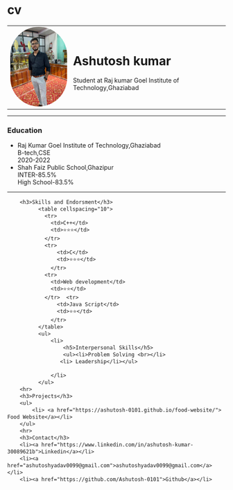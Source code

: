 # cv
<!DOCTYPE html>
<html lang="en">
<head>
    <meta charset="UTF-8">
    <meta http-equiv="X-UA-Compatible" content="IE=edge">
    <meta name="viewport" content="width=device-width, initial-scale=1.0">
    <title>Ashutosh's Resume</title>
</head>
<style>
  img{
    height: 184px;
    width: 168px;
    border-radius: 90px;
}

</style>
<body>
        <table cellspacing="20">
            <tr>
              <td><img src="Img.jpeg" alt="Ashutosh's profile picture"></td>
              <td>  <h1> Ashutosh kumar</h1>
                <p> Student at Raj kumar Goel Institute of Technology,Ghaziabad</p></td>
            </tr>
            </table>
            <hr>
            <h3>Education</h3>
        <ul>
          <li>Raj Kumar Goel Institute of Technology,Ghaziabad  <br>
              B-tech,CSE <br>
              2020-2022
           </li>
          <li>Shah Faiz Public School,Ghazipur  <br>
              INTER-85.5%  <br>
              High School-83.5%   
          </li>
        </ul>
        <hr>
       
     
        <h3>Skills and Endorsment</h3>
              <table cellspacing="10">
                <tr>
                  <td>C++</td>
                  <td>⭐⭐⭐</td>
                </tr>
                <tr>
                    <td>C</td>
                    <td>⭐⭐⭐</td>
                  </tr>
                <tr>
                  <td>Web development</td>
                  <td>⭐⭐</td>
                </tr>  <tr>
                    <td>Java Script</td>
                    <td>⭐⭐</td>
                  </tr>
              </table>
              <ul>
                  <li>
                      <h5>Interpersonal Skills</h5>
                      <ul><li>Problem Solving <br></li> 
                     <li> Leadership</li></ul> 
                      
                  </li>
              </ul>
        <hr>
        <h3>Projects</h3>
        <ul>
            <li> <a href="https://ashutosh-0101.github.io/food-website/"> Food Website</a></li>
        </ul>
        <hr>
        <h3>Contact</h3>
        <li><a href="https://www.linkedin.com/in/ashutosh-kumar-30089621b">Linkedin</a></li>
        <li><a href="ashutoshyadav0099@gmail.com">ashutoshyadav0099@gmail.com</a></li>
        <li><a href="https://github.com/Ashutosh-0101">Github</a></li>
      
     
</body>
</html>
